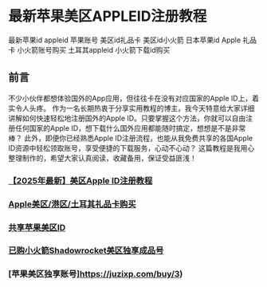# 最新苹果美区APPLEID注册教程
最新苹果id appleid 苹果账号 美区id礼品卡  美区id小火箭 日本苹果id Apple 礼品卡 小火箭账号购买 土耳其appleid 小火箭下载id购买


## 前言

不少小伙伴都想体验国外的App应用，但往往卡在没有对应国家的Apple ID上，着实令人头疼。
作为一名长期热衷于分享实用教程的博主，我今天特意给大家详细讲解如何快速轻松地注册国外的Apple ID。只要掌握这个方法，你就可以自由注册任何国家的Apple ID，想下载什么国外应用都能随时搞定，想想是不是非常棒？
此外，即便你已经熟悉Apple ID注册流程，也能从我免费共享的各国Apple ID资源中轻松领取账号，享受便捷的下载服务，心动不心动？
这篇教程是我用心整理制作的，希望大家认真阅读，收藏备用，保证受益匪浅！


### [【2025年最新】美区Apple ID注册教程](https://www.muooy.com/525.html) 

### [Apple美区/港区/土耳其礼品卡购买](https://juzixp.com/) 

### [共享苹果美区ID](https://juzixp.com/buy/21) 

### [已购小火箭Shadowrocket美区独享成品号](https://juzixp.com/buy/15) 

### [苹果美区独享账号]https://juzixp.com/buy/3) 
